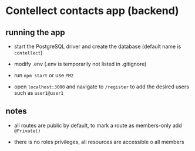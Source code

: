 # Contellect contacts app (backend)

## running the app

- start the PostgreSQL driver and create the database (default name is `contellect`)

- modify .env (.env is temporarily not listed in .gitignore)

- run `npm start` or use `PM2`

- open `localhost:3000` and navigate to `/register` to add the desired users such as `user1@user1`

## notes

- all routes are public by default, to mark a route as members-only add `@Private()`

- there is no roles privileges, all resources are accessible o all members
